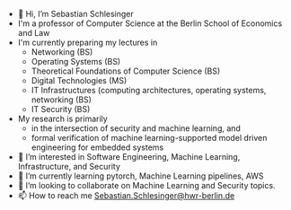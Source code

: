 - 👋 Hi, I’m Sebastian Schlesinger
- I'm a professor of Computer Science at the Berlin School of Economics and Law
- I'm currently preparing my lectures in 
  - Networking (BS)
  - Operating Systems (BS)
  - Theoretical Foundations of Computer Science (BS)
  - Digital Technologies (MS)
  - IT Infrastructures (computing architectures, operating systems, networking (BS)
  - IT Security (BS)
- My research is primarily
  - in the intersection of security and machine learning, and
  - formal verification of machine learning-supported model driven engineering for embedded systems
- 👀 I’m interested in Software Engineering, Machine Learning, Infrastructure, and Security
- 🌱 I’m currently learning pytorch, Machine Learning pipelines, AWS
- 💞️ I’m looking to collaborate on Machine Learning and Security topics.
- 📫 How to reach me Sebastian.Schlesinger@hwr-berlin.de

